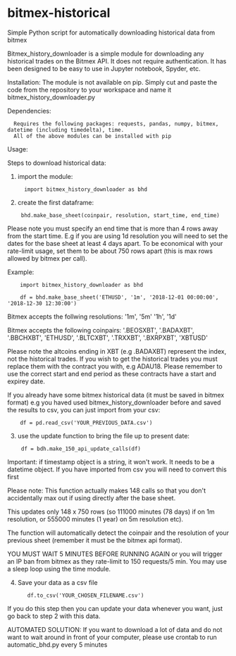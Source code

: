 # bitmex-historical

Simple Python script for automatically downloading historical data from bitmex


Bitmex_history_downloader is a simple module for downloading any historical trades on the Bitmex API. It does not require authentication. It has been designed to be easy to use in Jupyter notebook, Spyder, etc.
  
Installation:
    The module is not available on pip. Simply cut and paste the code from the repository to your workspace and name it bitmex_history_downloader.py
    
 Dependencies:
 
      Requires the following packages: requests, pandas, numpy, bitmex, datetime (including timedelta), time.
      All of the above modules can be installed with pip
      
 
Usage:
 
Steps to download historical data:

1. import the module:

         import bitmex_history_downloader as bhd


2. create the first dataframe:

        bhd.make_base_sheet(coinpair, resolution, start_time, end_time)

Please note you must specify an end time that is more than 4 rows away from the start time. E.g if you are using 1d resolution you will need to set the dates for the base sheet at least 4 days apart. To be economical with your rate-limit usage, set them to be about 750 rows apart (this is max rows allowed by bitmex per call).

Example:

        import bitmex_history_downloader as bhd
  
        df = bhd.make_base_sheet('ETHUSD', '1m', '2018-12-01 00:00:00', '2018-12-30 12:30:00')

 Bitmex accepts the follwing resolutions: '1m', '5m' '1h', '1d'
    
Bitmex accepts the following coinpairs: '.BEOSXBT', '.BADAXBT', '.BBCHXBT', 'ETHUSD', '.BLTCXBT', '.TRXXBT', '.BXRPXBT', 'XBTUSD'
    
Please note the altcoins ending in XBT (e.g .BADAXBT) represent the index, not the historical trades. If you wish to get the historical trades you must replace them with the contract you with, e.g ADAU18. Please remember to use the correct start and end period as these contracts have a start and expirey date.

If you already have some bitmex historical data (it must be saved in bitmex format) e.g you haved used bitmex_history_downloader before and saved the results to csv, you can just import from your csv:

        df = pd.read_csv('YOUR_PREVIOUS_DATA.csv')


3. use the update function to bring the file up to present date:

        df = bdh.make_150_api_update_calls(df)

Important: if timestamp object is a string, it won't work. It needs to be a datetime object. If you have imported from csv you will need to convert this first

Please note: This function actually makes 148 calls so that you don't accidentally max out if using directly after the base sheet.

This updates only 148 x 750 rows (so 111000 minutes (78 days) if on 1m resolution, or 555000 minutes (1 year) on 5m resolution etc).

The function will automatically detect the coinpair and the resolution of your previous sheet (remember it must be the bitmex api format).

YOU MUST WAIT 5 MINUTES BEFORE RUNNING AGAIN or you will trigger an IP ban from bitmex as they rate-limit to 150 requests/5 min. You may use a sleep loop using the time module.


4. Save your data as a csv file

          df.to_csv('YOUR_CHOSEN_FILENAME.csv')

If you do this step then you can update your data whenever you want, just go back to step 2 with this data. 

AUTOMATED SOLUTION: If you want to download a lot of data and do not want to wait around in front of your computer, please use crontab to run automatic_bhd.py every 5 minutes
    
